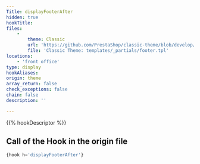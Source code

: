 ```yaml
---
Title: displayFooterAfter
hidden: true
hookTitle: 
files:
    -
        theme: Classic
        url: 'https://github.com/PrestaShop/classic-theme/blob/develop/templates/_partials/footer.tpl'
        file: 'Classic Theme: templates/_partials/footer.tpl'
locations:
    - 'front office'
type: display
hookAliases: 
origin: theme
array_return: false
check_exceptions: false
chain: false
description: ''

---
```


{{% hookDescriptor %}}

## Call of the Hook in the origin file

```php
{hook h='displayFooterAfter'}
```
